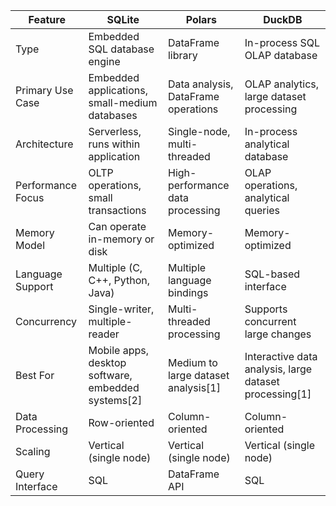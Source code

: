 
| Feature | SQLite | Polars | DuckDB |
|---------|---------|---------|---------|
| Type | Embedded SQL database engine | DataFrame library | In-process SQL OLAP database |
| Primary Use Case | Embedded applications, small-medium databases | Data analysis, DataFrame operations | OLAP analytics, large dataset processing |
| Architecture | Serverless, runs within application | Single-node, multi-threaded | In-process analytical database |
| Performance Focus | OLTP operations, small transactions | High-performance data processing | OLAP operations, analytical queries |
| Memory Model | Can operate in-memory or disk | Memory-optimized | Memory-optimized |
| Language Support | Multiple (C, C++, Python, Java) | Multiple language bindings | SQL-based interface |
| Concurrency | Single-writer, multiple-reader | Multi-threaded processing | Supports concurrent large changes |
| Best For | Mobile apps, desktop software, embedded systems[2] | Medium to large dataset analysis[1] | Interactive data analysis, large dataset processing[1] |
| Data Processing | Row-oriented | Column-oriented | Column-oriented |
| Scaling | Vertical (single node) | Vertical (single node) | Vertical (single node) |
| Query Interface | SQL | DataFrame API | SQL |

